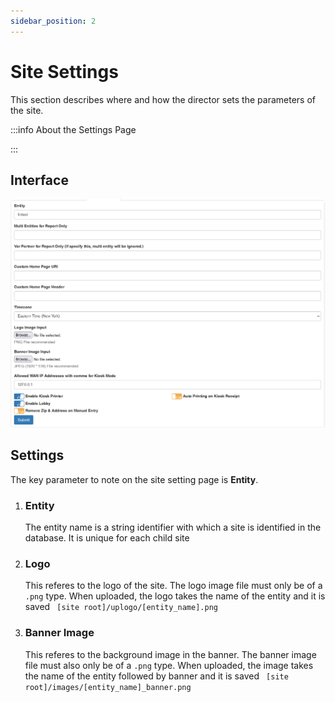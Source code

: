 ```yaml
---
sidebar_position: 2
---
```


# Site Settings

This section describes where and how the director sets the parameters of the site.

:::info About the Settings Page

:::

## Interface

![](../../../static/img/siteSettings.png)

## Settings

The key parameter to note on the site setting page is **Entity**. <br/>

<ol>
<li>

### Entity

The entity name is a string identifier with which a site is identified in the database. It is unique for each child site

</li>
<li>

### Logo

This referes to the logo of the site. The logo image file must only be of a `.png` type. When uploaded, the logo takes the name of the entity and it is saved ` [site root]/uplogo/[entity_name].png`

</li>
<li>

### Banner Image

This referes to the background image in the banner. The banner image file must also only be of a `.png` type. When uploaded, the image takes the name of the entity followed by banner and it is saved ` [site root]/images/[entity_name]_banner.png`

</li>

</ol>
